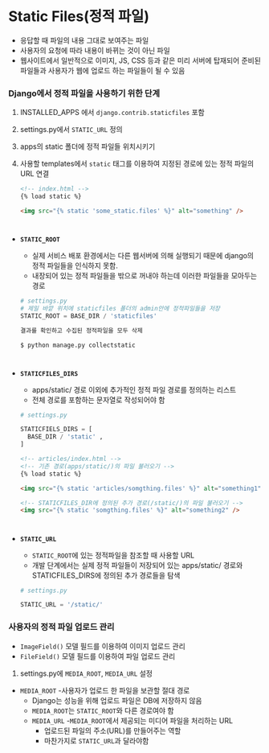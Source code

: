# Static Files(정적 파일)

- 응답할 때 파일의 내용 그대로 보여주는 파일
- 사용자의 요청에 따라 내용이 바뀌는 것이 아닌 파일
- 웹사이트에서 일반적으로 이미지, JS, CSS 등과 같은 미리 서버에 탑재되어 준비된 파일들과 사용자가 웹에 업로드 하는 파일들이 될 수 있음

### Django에서 정적 파일을 사용하기 위한 단계

1. INSTALLED_APPS 에서 `django.contrib.staticfiles` 포함
2. settings.py에서 `STATIC_URL` 정의
3. apps의 static 폴더에 정적 파일들 위치시키기
4. 사용할 templates에서 `static` 태그를 이용하여 지정된 경로에 있는 정적 파일의 URL 연결

   ```html
   <!-- index.html -->
   {% load static %}

   <img src="{% static 'some_static.files' %}" alt="something" />
   ```

#

- **`STATIC_ROOT`**

  - 실제 서비스 배포 환경에서는 다른 웹서버에 의해 실행되기 때문에 django의 정적 파일들을 인식하지 못함.
  - 내장되어 있는 정적 파일들을 밖으로 꺼내야 하는데 이러한 파일들을 모아두는 경로

  ```python
  # settings.py
  # 제일 바깥 위치에 staticfiles 폴더의 admin안에 정적파일들을 저장
  STATIC_ROOT = BASE_DIR / 'staticfiles'
  ```

  ```bash
  결과를 확인하고 수집된 정적파일을 모두 삭제

  $ python manage.py collectstatic
  ```

#

- **`STATICFILES_DIRS`**

  - apps/static/ 경로 이외에 추가적인 정적 파일 경로를 정의하는 리스트
  - 전체 경로를 포함하는 문자열로 작성되어야 함

  ```python
  # settings.py

  STATICFIELS_DIRS = [
  	BASE_DIR / 'static' ,
  ]
  ```

  ```html
  <!-- articles/index.html -->
  <!-- 기존 경로(apps/static/)의 파일 불러오기 -->
  {% load static %}

  <img src="{% static 'articles/somgthing.files' %}" alt="something1" />

  <!-- STATICFILES_DIR에 정의된 추가 경로(/static/)의 파일 불러오기 -->
  <img src="{% static 'somgthing.files' %}" alt="something2" />
  ```

#

- **`STATIC_URL`**

  - `STATIC_ROOT`에 있는 정적파일을 참조할 때 사용할 URL
  - 개발 단계에서는 실제 정적 파일들이 저장되어 있는 apps/static/ 경로와 STATICFILES_DIRS에 정의된 추가 경로들을 탐색

  ```python
  # settings.py

  STATIC_URL = '/static/'
  ```

### 사용자의 정적 파일 업로드 관리

- `ImageField()` 모델 필드를 이용하여 이미지 업로드 관리
- `FileField()` 모델 필드를 이용하여 파일 업로드 관리

1. settings.py에 `MEDIA_ROOT`, `MEDIA_URL` 설정

- `MEDIA_ROOT` -사용자가 업로드 한 파일을 보관할 절대 경로
  - Django는 성능을 위해 업로드 파일은 DB에 저장하지 않음
  - `MEDIA_ROOT`는 `STATIC_ROOT`와 다른 경로여야 함
  - `MEDIA_URL` -`MEDIA_ROOT`에서 제공되는 미디어 파일을 처리하는 URL
    - 업로드된 파일의 주소(URL)를 만들어주는 역할
    - 마찬가지로 `STATIC_URL`과 달라야함
